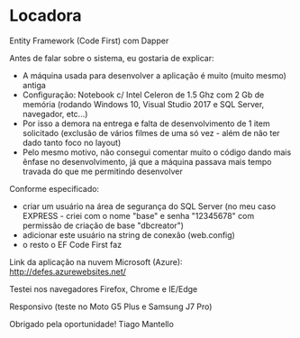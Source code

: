 # Locadora
Entity Framework (Code First) com Dapper

Antes de falar sobre o sistema, eu gostaria de explicar:
- A máquina usada para desenvolver a aplicação é muito (muito mesmo) antiga
- Configuração: Notebook c/ Intel Celeron de 1.5 Ghz com 2 Gb de memória (rodando Windows 10, Visual Studio 2017 e SQL Server, navegador, etc...)
- Por isso a demora na entrega e falta de desenvolvimento de 1 item solicitado (exclusão de vários filmes de uma só vez - além de não ter dado tanto foco no layout)
- Pelo mesmo motivo, não consegui comentar muito o código dando mais ênfase no desenvolvimento, já que a máquina passava mais tempo travada do que me permitindo desenvolver

Conforme especificado:
- criar um usuário na área de segurança do SQL Server (no meu caso EXPRESS - criei com o nome "base" e senha "12345678" com permissão de criação de base "dbcreator")
- adicionar este usuário na string de conexão (web.config)
- o resto o EF Code First faz

Link da aplicação na nuvem Microsoft (Azure): http://defes.azurewebsites.net/

Testei nos navegadores Firefox, Chrome e IE/Edge

Responsivo (teste no Moto G5 Plus e Samsung J7 Pro)


Obrigado pela oportunidade!
Tiago Mantello
